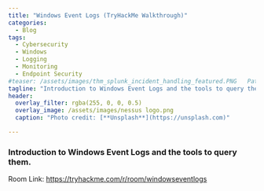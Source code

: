 ```yaml
---
title: "Windows Event Logs (TryHackMe Walkthrough)"
categories:
  - Blog
tags:
  - Cybersecurity
  - Windows
  - Logging
  - Monitoring
  - Endpoint Security
#teaser: /assets/images/thm_splunk_incident_handling_featured.PNG   Path to the teaser image
tagline: "Introduction to Windows Event Logs and the tools to query them."
header:
  overlay_filter: rgba(255, 0, 0, 0.5)
  overlay_image: /assets/images/nessus logo.png
  caption: "Photo credit: [**Unsplash**](https://unsplash.com)"

---
```



### Introduction to Windows Event Logs and the tools to query them.

Room Link:  <a href="https://tryhackme.com/r/room/windowseventlogs" target="_blank" rel="noopener noreferrer"> https://tryhackme.com/r/room/windowseventlogs</a>
